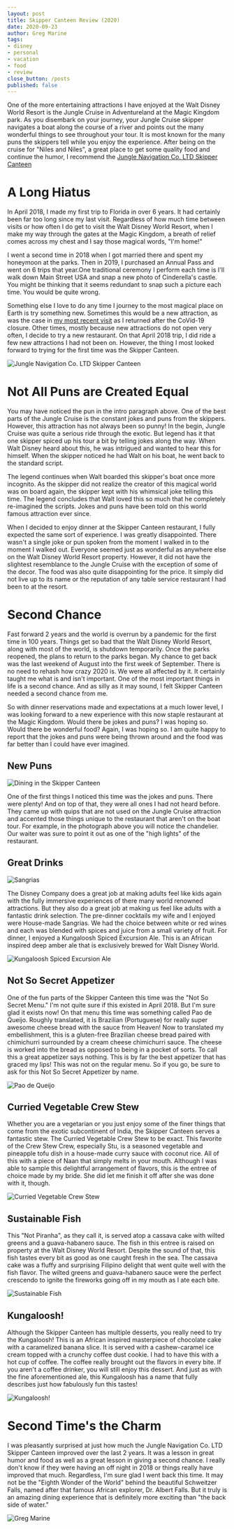 ```yaml
---
layout: post
title: Skipper Canteen Review (2020)
date: 2020-09-23
author: Greg Marine
tags: 
- disney
- personal
- vacation
- food
- review
close_button: /posts
published: false
---
```


One of the more entertaining attractions I have enjoyed at the Walt Disney World Resort is the Jungle Cruise in Adventureland at the Magic Kingdom park. As you disembark on your journey, your Jungle Cruise skipper navigates a boat along the course of a river and points out the many wonderful things to see throughout your tour. It is most known for the many puns the skippers tell while you enjoy the experience. After being on the cruise for "Niles and Niles", a great place to get some quality food and continue the humor, I recommend the [Jungle Navigation Co. LTD Skipper Canteen](https://disneyworld.disney.go.com/dining/magic-kingdom/jungle-navigation-skipper-canteen/)

<!--more-->

# A Long Hiatus

In April 2018, I made my first trip to Florida in over 6 years. It had certainly been far too long since my last visit. Regardless of how much time between visits or how often I do get to visit the Walt Disney World Resort, when I make my way through the gates at the Magic Kingdom, a breath of relief comes across my chest and I say those magical words, "I'm home!"

I went a second time in 2018 when I got married there and spent my honeymoon at the parks. Then in 2019, I purchased an Annual Pass and went on 6 trips that year.One traditional ceremony I perform each time is I'll walk down Main Street USA and snap a new photo of Cinderella's castle. You might be thinking that it seems redundant to snap such a picture each time. You would be quite wrong.

Something else I love to do any time I journey to the most magical place on Earth is try something new. Sometimes this would be a new attraction, as was the case in [my most recent visit](/posts/return-to-wdw) as I returned after the CoVid-19 closure. Other times, mostly because new attractions do not open very often, I decide to try a new restaurant. On that April 2018 trip, I did ride a few new attractions I had not been on. However, the thing I most looked forward to trying for the first time was the Skipper Canteen.

![Jungle Navigation Co. LTD Skipper Canteen](/assets/img/collections/posts/skipper-canteen-review-2020/skipper-canteen-review-2020-1.jpg "Jungle Navigation Co. LTD Skipper Canteen")

# Not All Puns are Created Equal

You may have noticed the pun in the intro paragraph above. One of the best parts of the Jungle Cruise is the constant jokes and puns from the skippers. However, this attraction has not always been so punny! In the begin, Jungle Cruise was quite a serious ride through the exotic. But legend has it that one skipper spiced up his tour a bit by telling jokes along the way. When Walt Disney heard about this, he was intrigued and wanted to hear this for himself. When the skipper noticed he had Walt on his boat, he went back to the standard script.

The legend continues when Walt boarded this skipper's boat once more incognito. As the skipper did not realize the creator of this magical world was on board again, the skipper kept with his whimsical joke telling this time. The legend concludes that Walt loved this so much that he completely re-imagined the scripts. Jokes and puns have been told on this world famous attraction ever since.

When I decided to enjoy dinner at the Skipper Canteen restaurant, I fully expected the same sort of experience. I was greatly disappointed. There wasn't a single joke or pun spoken from the moment I walked in to the moment I walked out. Everyone seemed just as wonderful as anywhere else on the Walt Disney World Resort property. However, it did not have the slightest resemblance to the Jungle Cruise with the exception of some of the decor. The food was also quite disappointing for the price. It simply did not live up to its name or the reputation of any table service restaurant I had been to at the resort.

# Second Chance

Fast forward 2 years and the world is overrun by a pandemic for the first time in 100 years. Things get so bad that the Walt Disney World Resort, along with most of the world, is shutdown temporarily. Once the parks reopened, the plans to return to the parks began. My chance to get back was the last weekend of August into the first week of September. There is no need to rehash how crazy 2020 is. We were all affected by it. It certainly taught me what is and isn't important. One of the most important things in life is a second chance. And as silly as it may sound, I felt Skipper Canteen needed a second chance from me.

So with dinner reservations made and expectations at a much lower level, I was looking forward to a new experience with this now staple restaurant at the Magic Kingdom. Would there be jokes and puns? I was hoping so. Would there be wonderful food? Again, I was hoping so. I am quite happy to report that the jokes and puns were being thrown around and the food was far better than I could have ever imagined.

## New Puns

![Dining in the Skipper Canteen](/assets/img/collections/posts/skipper-canteen-review-2020/skipper-canteen-review-2020-2.jpg "Dining in the Skipper Canteen")

One of the first things I noticed this time was the jokes and puns. There were plenty! And on top of that, they were all ones I had not heard before. They came up with quips that are not used on the Jungle Cruise attraction and accented those things unique to the restaurant that aren't on the boat tour. For example, in the photograph above you will notice the chandelier. Our waiter was sure to point it out as one of the "high lights" of the restaurant.

## Great Drinks

![Sangrias](/assets/img/collections/posts/skipper-canteen-review-2020/skipper-canteen-review-2020-3.jpg "Sangrias")

The Disney Company does a great job at making adults feel like kids again with the fully immersive experiences of there many world renowned attractions. But they also do a great job at making us feel like adults with a fantastic drink selection. The pre-dinner cocktails my wife and I enjoyed were House-made Sangrias. We had the choice between white or red wines and each was blended with spices and juice from a small variety of fruit. For dinner, I enjoyed a Kungaloosh Spiced Excursion Ale. This is an African inspired deep amber ale that is exclusively brewed for Walt Disney World.

![Kungaloosh Spiced Excursion Ale](/assets/img/collections/posts/skipper-canteen-review-2020/skipper-canteen-review-2020-4.jpg "Kungaloosh Spiced Excursion Ale")

## Not So Secret Appetizer

One of the fun parts of the Skipper Canteen this time was the "Not So Secret Menu." I'm not quite sure if this existed in April 2018. But I'm sure glad it exists now! On that menu this time was something called Pao de Queijo. Roughly translated, it is Brazilian (Portuguese) for really super awesome cheese bread with the sauce from Heaven! Now to translated my embellishment, this is a gluten-free Brazilian cheese bread paired with chimichurri surrounded by a cream cheese chimichurri sauce. The cheese is worked into the bread as opposed to being in a pocket of sorts. To call this a great appetizer says nothing. This is by far the best appetizer that has graced my lips! This was not on the regular menu. So if you go, be sure to ask for this Not So Secret Appetizer by name.

![Pao de Queijo](/assets/img/collections/posts/skipper-canteen-review-2020/skipper-canteen-review-2020-5.jpg "Pao de Queijo")

## Curried Vegetable Crew Stew

Whether you are a vegetarian or you just enjoy some of the finer things that come from the exotic subcontinent of India, the Skipper Canteen serves a fantastic stew. The Curried Vegetable Crew Stew to be exact. This favorite of the Crew Stew Crew, especially Stu, is a seasoned vegetable and pineapple tofu dish in a house-made curry sauce with coconut rice. All of this with a piece of Naan that simply melts in your mouth. Although I was able to sample this delightful arrangement of flavors, this is the entree of choice made by my bride. She did let me finish it off after she was done with it, though.

![Curried Vegetable Crew Stew](/assets/img/collections/posts/skipper-canteen-review-2020/skipper-canteen-review-2020-6.jpg "Curried Vegetable Crew Stew")

## Sustainable Fish

This "Not Piranha", as they call it, is served atop a cassava cake with wilted greens and a guava-habanero sauce. The fish in this entree is raised on property at the Walt Disney World Resort. Despite the sound of that, this fish tastes every bit as good as one caught fresh in the sea. The cassava cake was a fluffy and surprising Filipino delight that went quite well with the fish flavor. The wilted greens and guava-habanero sauce were the perfect crescendo to ignite the fireworks going off in my mouth as I ate each bite.

![Sustainable Fish](/assets/img/collections/posts/skipper-canteen-review-2020/skipper-canteen-review-2020-7.jpg "Sustainable Fish")

## Kungaloosh!

Although the Skipper Canteen has multiple desserts, you really need to try the Kungaloosh! This is an African inspired masterpiece of chocolate cake with a caramelized banana slice. It is served with a cashew-caramel ice cream topped with a crunchy coffee dust cookie. I had to have this with a hot cup of coffee. The coffee really brought out the flavors in every bite. If you aren't a coffee drinker, you will still enjoy this dessert. And just as with the fine aforementioned ale, this Kungaloosh has a name that fully describes just how fabulously fun this tastes!

![Kungaloosh!](/assets/img/collections/posts/skipper-canteen-review-2020/skipper-canteen-review-2020-8.jpg "Kungaloosh!")

# Second Time's the Charm

I was pleasantly surprised at just how much the Jungle Navigation Co. LTD Skipper Canteen improved over the last 2 years. It was a lesson in great humor and food as well as a great lesson in giving a second chance. I really don't know if they were having an off night in 2018 or things really have improved that much. Regardless, I'm sure glad I went back this time. It may not be the "Eighth Wonder of the World" behind the beautiful Schweitzer Falls, named after that famous African explorer, Dr. Albert Falls. But it truly is an amazing dining experience that is definitely more exciting than "the back side of water."

![Greg Marine](/assets/img/collections/posts/skipper-canteen-review-2020/skipper-canteen-review-2020-9.jpg "Greg Marine")